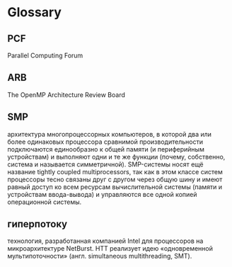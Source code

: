 # Glossary

## PCF

Parallel Computing Forum 

## ARB

The OpenMP Architecture Review Board

## SMP

архитектура многопроцессорных компьютеров, в которой два или более одинаковых процессора сравнимой производительности подключаются единообразно к общей памяти (и периферийным устройствам) и выполняют одни и те же функции (почему, собственно, система и называется симметричной). SMP-системы носят ещё название tightly coupled multiprocessors, так как в этом классе систем процессоры тесно связаны друг с другом через общую шину и имеют равный доступ ко всем ресурсам вычислительной системы (памяти и устройствам ввода-вывода) и управляются все одной копией операционной системы.

## гиперпотоку

технология, разработанная компанией Intel для процессоров на микроархитектуре NetBurst. HTT реализует идею «одновременной мультипоточности» (англ. simultaneous multithreading, SMT).